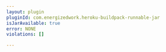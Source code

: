 ```yaml
---
layout: plugin
pluginId: com.energizedwork.heroku-buildpack-runnable-jar
isJarAvailable: true
error: NONE
violations: []

---
```

